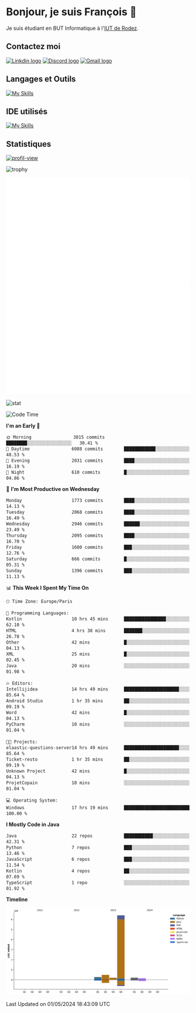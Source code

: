 # Bonjour, je suis François 👋

Je suis étudiant en BUT Informatique à l'[IUT de Rodez](https://iut-rodez.fr).

## Contactez moi

<p>
<a href="https://www.linkedin.com/in/fran%C3%A7ois-de-saint-palais-00985327a/" target="blank"><img src="https://img.shields.io/badge/LinkedIn-0077B5?style=for-the-badge&logo=linkedin&logoColor=white" alt="Linkdin logo"/></a>
<a href="https://discord.gg/francis389" target="blank"><img src="https://img.shields.io/badge/Discord-7289DA?style=for-the-badge&logo=discord&logoColor=white" alt="Discord logo" /></a>
<a href="mailto:francois-sp@gmx.fr" target="blank"><img src="https://img.shields.io/badge/Gmail-D14836?style=for-the-badge&logo=gmail&logoColor=white" alt="Gmail logo"/></a> 
</p>

## Langages et Outils

[![My Skills](https://skillicons.dev/icons?i=java,py,kotlin,spring,git,html,css,sass,vue,angular,react,bootstrap,js,jquery,ts,php,mysql,sqlite,grafana,linux,windows,figma,postman)](https://skillicons.dev)

## IDE utilisés

[![My Skills](https://skillicons.dev/icons?i=idea,phpstorm,pycharm,androidstudio,vscode,webstorm,eclipse)](https://skillicons.dev)

## Statistiques

[![profil-view](https://komarev.com/ghpvc/?username=francois389&label=Profile%20views&color=0e75b6&style=flat)](https://github.com/ryo-ma/github-profile-trophy)

![trophy](https://github-profile-trophy.vercel.app/?username=Francois389&theme=onedark&column=-1)

![top-lang](https://raw.githubusercontent.com/Francois389/github-stat/master/generated/languages.svg#gh-dark-mode-only)
![](https://raw.githubusercontent.com/Francois389/github-stat/master/generated/overview.svg#gh-dark-mode-only)

![stat](https://github-readme-stats.vercel.app/api?username=francois389&show_icons=true&locale=fr&theme=onedark)

<!--START_SECTION:waka-->
![Code Time](http://img.shields.io/badge/Code%20Time-188%20hrs%207%20mins-blue)

**I'm an Early 🐤** 

```text
🌞 Morning                3815 commits        ████████░░░░░░░░░░░░░░░░░   30.41 % 
🌆 Daytime                6088 commits        ████████████░░░░░░░░░░░░░   48.53 % 
🌃 Evening                2031 commits        ████░░░░░░░░░░░░░░░░░░░░░   16.19 % 
🌙 Night                  610 commits         █░░░░░░░░░░░░░░░░░░░░░░░░   04.86 % 
```
📅 **I'm Most Productive on Wednesday** 

```text
Monday                   1773 commits        ████░░░░░░░░░░░░░░░░░░░░░   14.13 % 
Tuesday                  2068 commits        ████░░░░░░░░░░░░░░░░░░░░░   16.49 % 
Wednesday                2946 commits        ██████░░░░░░░░░░░░░░░░░░░   23.49 % 
Thursday                 2095 commits        ████░░░░░░░░░░░░░░░░░░░░░   16.70 % 
Friday                   1600 commits        ███░░░░░░░░░░░░░░░░░░░░░░   12.76 % 
Saturday                 666 commits         █░░░░░░░░░░░░░░░░░░░░░░░░   05.31 % 
Sunday                   1396 commits        ███░░░░░░░░░░░░░░░░░░░░░░   11.13 % 
```


📊 **This Week I Spent My Time On** 

```text
🕑︎ Time Zone: Europe/Paris

💬 Programming Languages: 
Kotlin                   10 hrs 45 mins      ████████████████░░░░░░░░░   62.10 % 
HTML                     4 hrs 38 mins       ███████░░░░░░░░░░░░░░░░░░   26.78 % 
Other                    42 mins             █░░░░░░░░░░░░░░░░░░░░░░░░   04.13 % 
XML                      25 mins             █░░░░░░░░░░░░░░░░░░░░░░░░   02.45 % 
Java                     20 mins             ░░░░░░░░░░░░░░░░░░░░░░░░░   01.98 % 

🔥 Editors: 
Intellijidea             14 hrs 49 mins      █████████████████████░░░░   85.64 % 
Android Studio           1 hr 35 mins        ██░░░░░░░░░░░░░░░░░░░░░░░   09.19 % 
Word                     42 mins             █░░░░░░░░░░░░░░░░░░░░░░░░   04.13 % 
PyCharm                  10 mins             ░░░░░░░░░░░░░░░░░░░░░░░░░   01.04 % 

🐱‍💻 Projects: 
elaastic-questions-server14 hrs 49 mins      █████████████████████░░░░   85.64 % 
Ticket-resto             1 hr 35 mins        ██░░░░░░░░░░░░░░░░░░░░░░░   09.19 % 
Unknown Project          42 mins             █░░░░░░░░░░░░░░░░░░░░░░░░   04.13 % 
ProjetCopain             10 mins             ░░░░░░░░░░░░░░░░░░░░░░░░░   01.04 % 

💻 Operating System: 
Windows                  17 hrs 19 mins      █████████████████████████   100.00 % 
```

**I Mostly Code in Java** 

```text
Java                     22 repos            ███████████░░░░░░░░░░░░░░   42.31 % 
Python                   7 repos             ███░░░░░░░░░░░░░░░░░░░░░░   13.46 % 
JavaScript               6 repos             ███░░░░░░░░░░░░░░░░░░░░░░   11.54 % 
Kotlin                   4 repos             ██░░░░░░░░░░░░░░░░░░░░░░░   07.69 % 
TypeScript               1 repo              ░░░░░░░░░░░░░░░░░░░░░░░░░   01.92 % 
```



**Timeline**

![Lines of Code chart](https://raw.githubusercontent.com/Francois389/Francois389/main/assets/bar_graph.png)


 Last Updated on 01/05/2024 18:43:09 UTC
<!--END_SECTION:waka-->
